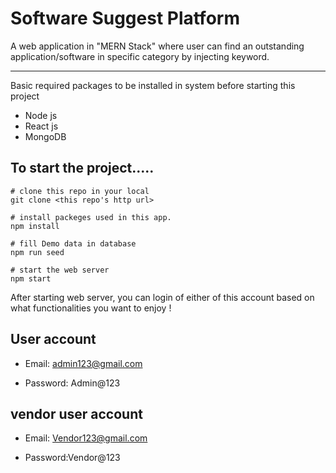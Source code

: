 # Software Suggest Platform

A web application in "MERN Stack" where user can find an outstanding application/software in specific category by injecting keyword.

-----------------------
Basic required packages to be installed in system before starting this project

- Node js
- React js
- MongoDB


To start the project.....
---------------

```
# clone this repo in your local
git clone <this repo's http url>

# install packeges used in this app.
npm install

# fill Demo data in database
npm run seed

# start the web server
npm start
```

After starting web server, you can login of either of this account based on what functionalities you want to enjoy !

User account
------------
- Email: admin123@gmail.com

- Password: Admin@123

vendor user account
-------------
- Email: Vendor123@gmail.com

- Password:Vendor@123
